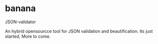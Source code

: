 # banana
JSON-validator

An hybrid opensourcce tool for JSON validation and beautification.
Its just started, More to come.
